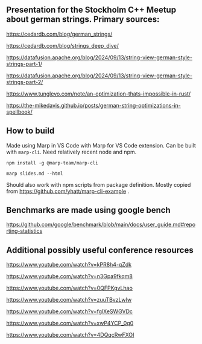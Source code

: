 ## Presentation for the Stockholm C++ Meetup about german strings. Primary sources:

https://cedardb.com/blog/german_strings/

https://cedardb.com/blog/strings_deep_dive/

https://datafusion.apache.org/blog/2024/09/13/string-view-german-style-strings-part-1/

https://datafusion.apache.org/blog/2024/09/13/string-view-german-style-strings-part-2/

https://www.tunglevo.com/note/an-optimization-thats-impossible-in-rust/

https://the-mikedavis.github.io/posts/german-string-optimizations-in-spellbook/

## How to build

Made using Marp in VS Code with Marp for VS Code extension. Can be built with `marp-cli`. Need relatively recent node and npm.

`npm install -g @marp-team/marp-cli`


`marp slides.md --html`

Should also work with npm scripts from package definition. Mostly copied from https://github.com/yhatt/marp-cli-example .

## Benchmarks are made using google bench
https://github.com/google/benchmark/blob/main/docs/user_guide.md#reporting-statistics

## Additional possibly useful conference resources

https://www.youtube.com/watch?v=kPR8h4-qZdk

https://www.youtube.com/watch?v=n3Gpa9fkqm8

https://www.youtube.com/watch?v=0QFPKgvLhao

https://www.youtube.com/watch?v=zuuTBvzLwIw

https://www.youtube.com/watch?v=fglXeSWGVDc

https://www.youtube.com/watch?v=xwP4YCP_0q0

https://www.youtube.com/watch?v=4DQqcRwFXOI